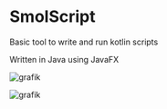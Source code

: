 # SmolScript
Basic tool to write and run kotlin scripts

Written in Java using JavaFX

![grafik](https://user-images.githubusercontent.com/62561563/227981643-1c18f131-b5c4-48c5-8330-c49813e02dad.png)

![grafik](https://user-images.githubusercontent.com/62561563/227981837-d6ac699b-0ac9-43b6-ac9b-53763d5f266d.png)
